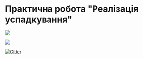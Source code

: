 # Практична робота "Реалізація успадкування"

![](https://github.com/ppc-ntu-khpi/34-inheritance-20sergejka02/blob/master/images/2.png)

![](https://github.com/ppc-ntu-khpi/34-inheritance-20sergejka02/blob/master/images/1.jpg)

[![Gitter](https://badges.gitter.im/PPC-SE-2020/OOP.svg)](https://gitter.im/PPC-SE-2020/OOP?utm_source=badge&utm_medium=badge&utm_campaign=pr-badge)
